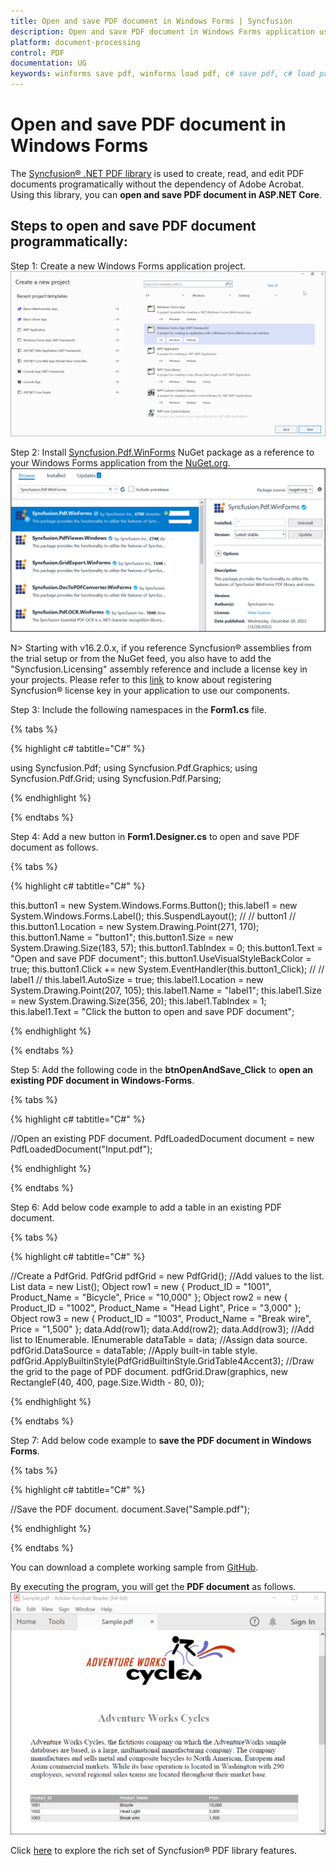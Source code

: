 ```yaml
---
title: Open and save PDF document in Windows Forms | Syncfusion
description: Open and save PDF document in Windows Forms application using Syncfusion .NET PDF library without the dependency of Adobe Acrobat. 
platform: document-processing
control: PDF
documentation: UG
keywords: winforms save pdf, winforms load pdf, c# save pdf, c# load pdf
---
```


# Open and save PDF document in Windows Forms

The [Syncfusion&reg; .NET PDF library](https://www.syncfusion.com/document-processing/pdf-framework/net) is used to create, read, and edit PDF documents programatically without the dependency of Adobe Acrobat. Using this library, you can **open and save PDF document in ASP.NET Core**. 

## Steps to open and save PDF document programmatically:

Step 1: Create a new Windows Forms application project.
![Create Windows Forms application in Visual Studio](Images/Create_WF_application.png)

Step 2: Install [Syncfusion.Pdf.WinForms](https://www.nuget.org/packages/Syncfusion.Pdf.WinForms/) NuGet package as a reference to your Windows Forms application from the [NuGet.org](https://www.nuget.org/).
![Create Windows Forms application in Visual Studio](Images/WF_NuGet_package.png)

N> Starting with v16.2.0.x, if you reference Syncfusion&reg; assemblies from the trial setup or from the NuGet feed, you also have to add the  "Syncfusion.Licensing" assembly reference and include a license key in your projects. Please refer to this [link](https://help.syncfusion.com/common/essential-studio/licensing/overview) to know about registering Syncfusion&reg; license key in your application to use our components.

Step 3: Include the following namespaces in the **Form1.cs** file.

{% tabs %}

{% highlight c# tabtitle="C#" %}

using Syncfusion.Pdf;
using Syncfusion.Pdf.Graphics;
using Syncfusion.Pdf.Grid;
using Syncfusion.Pdf.Parsing;

{% endhighlight %}

{% endtabs %}

Step 4: Add a new button in **Form1.Designer.cs** to open and save PDF document as follows. 

{% tabs %}

{% highlight c# tabtitle="C#" %}

this.button1 = new System.Windows.Forms.Button();
this.label1 = new System.Windows.Forms.Label();
this.SuspendLayout();
// 
// button1
// 
this.button1.Location = new System.Drawing.Point(271, 170);
this.button1.Name = "button1";
this.button1.Size = new System.Drawing.Size(183, 57);
this.button1.TabIndex = 0;
this.button1.Text = "Open and save PDF document";
this.button1.UseVisualStyleBackColor = true;
this.button1.Click += new System.EventHandler(this.button1_Click);
// 
// label1
// 
this.label1.AutoSize = true;
this.label1.Location = new System.Drawing.Point(207, 105);
this.label1.Name = "label1";
this.label1.Size = new System.Drawing.Size(356, 20);
this.label1.TabIndex = 1;
this.label1.Text = "Click the button to open and save PDF document";

{% endhighlight %}

{% endtabs %}

Step 5: Add the following code in the **btnOpenAndSave_Click** to **open an existing PDF document in Windows-Forms**.

{% tabs %}

{% highlight c# tabtitle="C#" %}

//Open an existing PDF document.
PdfLoadedDocument document = new PdfLoadedDocument("Input.pdf");

{% endhighlight %}

{% endtabs %}

Step 6: Add below code example to add a table in an existing PDF document.

{% tabs %}

{% highlight c# tabtitle="C#" %}

//Create a PdfGrid.
PdfGrid pdfGrid = new PdfGrid();
//Add values to the list.
List<object> data = new List<object>();
Object row1 = new { Product_ID = "1001", Product_Name = "Bicycle", Price = "10,000" };
Object row2 = new { Product_ID = "1002", Product_Name = "Head Light", Price = "3,000" };
Object row3 = new { Product_ID = "1003", Product_Name = "Break wire", Price = "1,500" };
data.Add(row1);
data.Add(row2);
data.Add(row3);
//Add list to IEnumerable.
IEnumerable<object> dataTable = data;
//Assign data source.
pdfGrid.DataSource = dataTable;
//Apply built-in table style.
pdfGrid.ApplyBuiltinStyle(PdfGridBuiltinStyle.GridTable4Accent3);
//Draw the grid to the page of PDF document.
pdfGrid.Draw(graphics, new RectangleF(40, 400, page.Size.Width - 80, 0));

{% endhighlight %}

{% endtabs %}

Step 7: Add below code example to **save the PDF document in Windows Forms**.

{% tabs %}

{% highlight c# tabtitle="C#" %}

//Save the PDF document. 
document.Save("Sample.pdf");

{% endhighlight %}

{% endtabs %}

You can download a complete working sample from [GitHub](https://github.com/SyncfusionExamples/PDF-Examples/tree/master/Open%20and%20Save%20PDF%20document/Windows%20Forms/Open-and-save-PDF-document).

By executing the program, you will get the **PDF document** as follows.
![Windows Forms output PDF document](Images/Open_and_save_output.png)

Click [here](https://www.syncfusion.com/document-processing/pdf-framework/net) to explore the rich set of Syncfusion&reg; PDF library features.